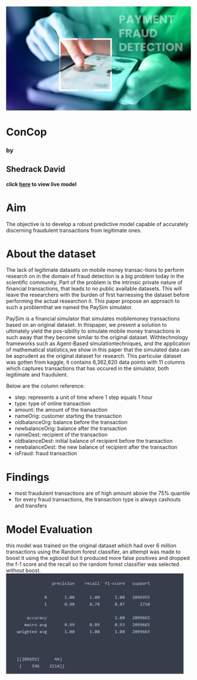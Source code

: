 
![image](./images/Payment-Fraud-Detection_Overgraph.jpg)
# <cnetre> ConCop </centre>
### <centre> by </centre>
## <centre> Shedrack David </centre>

#### click [here](https://bakasheddy-concop-concop-wenurc.streamlit.app/) to view live model

# Aim
The objective is to develop a robust predictive model capable of accurately discerning fraudulent transactions from legitimate ones.

# About the dataset
The lack of legitimate datasets on mobile money transac-tions to perform research on in the domain of fraud detection is a big problem today in the scientific community. Part of the problem is the intrinsic private nature of financial transactions, that leads to no public available datasets. This will leave the researchers with the burden of first harnessing the dataset before performing the actual researchon it. This paper propose an approach to such a problemthat we named the PaySim simulator.

PaySim is a financial simulator that simulates mobilemoney transactions based on an original dataset. In thispaper, we present a solution to ultimately yield the pos-sibility to simulate mobile money transactions in such away that they become similar to the original dataset. Withtechnology frameworks such as Agent-Based simulationtechniques, and the application of mathematical statistics,we show in this paper that the simulated data can be asprudent as the original dataset for research.
This particular dataset was gotten from kaggle, it contains 6,362,620 data points with 11 columns which captures transactions that has occured in the simulator, both legitimate and fraudulent.

Below are the column reference:

- step: represents a unit of time where 1 step equals 1 hour
- type: type of online transaction
- amount: the amount of the transaction
- nameOrig: customer starting the transaction
- oldbalanceOrg: balance before the transaction
- newbalanceOrig: balance after the transaction
- nameDest: recipient of the transaction
- oldbalanceDest: initial balance of recipient before the transaction
- newbalanceDest: the new balance of recipient after the transaction
- isFraud: fraud transaction

# Findings
- most fraudulent transactions are of high amount above the 75% quantile
- for every fraud transactions, the transaction type is always cashouts and transfers

# Model Evaluation
this model was trained on the original dataset which had over 6 million transactions using the Random forest classifier, an attempt was made to boost it using the xgboost but it produced more false positives and dropped the f-1 score and the recall so the random forest classifier was selected without boost.
![image](./images/model.jpg)
